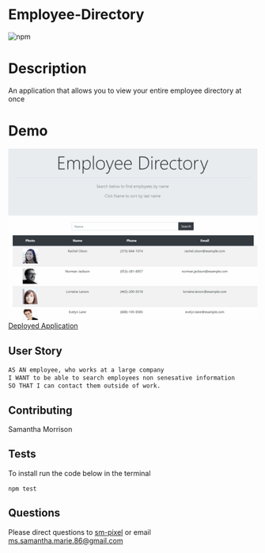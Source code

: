 # Employee-Directory
![npm](https://img.shields.io/npm/v/inquirer?style=flat-square)

# Description 
An application that allows you to view your entire employee directory at once

# Demo
![Employee Directory Demo](assets/employee-directory.gif)
[Deployed Application](https://smemployeedirectory.herokuapp.com/)

## User Story

```
AS AN employee, who works at a large company
I WANT to be able to search employees non senesative information
SO THAT I can contact them outside of work.
```

## Contributing
Samantha Morrison

## Tests

To install run the code below in the terminal

```
npm test
```

## Questions
Please direct questions to [sm-pixel](github.com/sm-pixel) or email [ms.samantha.marie.86@gmail.com](mailto:ms.samantha.marie.86@gmail.com)